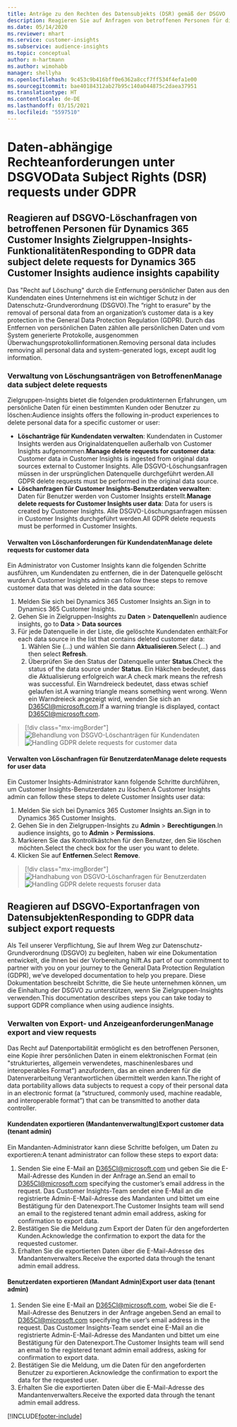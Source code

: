 ```yaml
---
title: Anträge zu den Rechten des Datensubjekts (DSR) gemäß der DSGVO | Microsoft Docs
description: Reagieren Sie auf Anfragen von betroffenen Personen für die Funktionalität Dynamics 365 Customer Insights Zielgruppen-Insights.
ms.date: 05/14/2020
ms.reviewer: mhart
ms.service: customer-insights
ms.subservice: audience-insights
ms.topic: conceptual
author: m-hartmann
ms.author: wimohabb
manager: shellyha
ms.openlocfilehash: 9c453c9b416bff0e6362a8ccf7ff534f4efa1e00
ms.sourcegitcommit: bae40184312ab27b95c140a044875c2daea37951
ms.translationtype: HT
ms.contentlocale: de-DE
ms.lasthandoff: 03/15/2021
ms.locfileid: "5597510"
---
```

# <a name="data-subject-rights-dsr-requests-under-gdpr"></a><span data-ttu-id="f0f8e-103">Daten-abhängige Rechteanforderungen unter DSGVO</span><span class="sxs-lookup"><span data-stu-id="f0f8e-103">Data Subject Rights (DSR) requests under GDPR</span></span>

## <a name="responding-to-gdpr-data-subject-delete-requests-for-dynamics-365-customer-insights-audience-insights-capability"></a><span data-ttu-id="f0f8e-104">Reagieren auf DSGVO-Löschanfragen von betroffenen Personen für Dynamics 365 Customer Insights Zielgruppen-Insights-Funktionalitäten</span><span class="sxs-lookup"><span data-stu-id="f0f8e-104">Responding to GDPR data subject delete requests for Dynamics 365 Customer Insights audience insights capability</span></span>

<span data-ttu-id="f0f8e-105">Das "Recht auf Löschung" durch die Entfernung persönlicher Daten aus den Kundendaten eines Unternehmens ist ein wichtiger Schutz in der Datenschutz-Grundverordnung (DSGVO).</span><span class="sxs-lookup"><span data-stu-id="f0f8e-105">The “right to erasure” by the removal of personal data from an organization’s customer data is a key protection in the General Data Protection Regulation (GDPR).</span></span> <span data-ttu-id="f0f8e-106">Durch das Entfernen von persönlichen Daten zählen alle persönlichen Daten und vom System generierte Protokolle, ausgenommen Überwachungsprotokollinformationen.</span><span class="sxs-lookup"><span data-stu-id="f0f8e-106">Removing personal data includes removing all personal data and system-generated logs, except audit log information.</span></span>

### <a name="manage-data-subject-delete-requests"></a><span data-ttu-id="f0f8e-107">Verwaltung von Löschungsanträgen von Betroffenen</span><span class="sxs-lookup"><span data-stu-id="f0f8e-107">Manage data subject delete requests</span></span>

<span data-ttu-id="f0f8e-108">Zielgruppen-Insights bietet die folgenden produktinternen Erfahrungen, um persönliche Daten für einen bestimmten Kunden oder Benutzer zu löschen:</span><span class="sxs-lookup"><span data-stu-id="f0f8e-108">Audience insights offers the following in-product experiences to delete personal data for a specific customer or user:</span></span>

- <span data-ttu-id="f0f8e-109">**Löschanträge für Kundendaten verwalten**: Kundendaten in Customer Insights werden aus Originaldatenquellen außerhalb von Customer Insights aufgenommen.</span><span class="sxs-lookup"><span data-stu-id="f0f8e-109">**Manage delete requests for customer data**: Customer data in Customer Insights is ingested from original data sources external to Customer Insights.</span></span> <span data-ttu-id="f0f8e-110">Alle DSGVO-Löschungsanfragen müssen in der ursprünglichen Datenquelle durchgeführt werden.</span><span class="sxs-lookup"><span data-stu-id="f0f8e-110">All GDPR delete requests must be performed in the original data source.</span></span>
- <span data-ttu-id="f0f8e-111">**Löschanfragen für Customer Insights-Benutzerdaten verwalten**: Daten für Benutzer werden von Customer Insights erstellt.</span><span class="sxs-lookup"><span data-stu-id="f0f8e-111">**Manage delete requests for Customer Insights user data**: Data for users is created by Customer Insights.</span></span> <span data-ttu-id="f0f8e-112">Alle DSGVO-Löschungsanfragen müssen in Customer Insights durchgeführt werden.</span><span class="sxs-lookup"><span data-stu-id="f0f8e-112">All GDPR delete requests must be performed in Customer Insights.</span></span>

#### <a name="manage-delete-requests-for-customer-data"></a><span data-ttu-id="f0f8e-113">Verwalten von Löschanforderungen für Kundendaten</span><span class="sxs-lookup"><span data-stu-id="f0f8e-113">Manage delete requests for customer data</span></span>

<span data-ttu-id="f0f8e-114">Ein Administrator von Customer Insights kann die folgenden Schritte ausführen, um Kundendaten zu entfernen, die in der Datenquelle gelöscht wurden:</span><span class="sxs-lookup"><span data-stu-id="f0f8e-114">A Customer Insights admin can follow these steps to remove customer data that was deleted in the data source:</span></span>

1. <span data-ttu-id="f0f8e-115">Melden Sie sich bei Dynamics 365 Customer Insights an.</span><span class="sxs-lookup"><span data-stu-id="f0f8e-115">Sign in to Dynamics 365 Customer Insights.</span></span>
2. <span data-ttu-id="f0f8e-116">Gehen Sie in Zielgruppen-Insights zu **Daten** > **Datenquellen**</span><span class="sxs-lookup"><span data-stu-id="f0f8e-116">In audience insights, go to **Data** > **Data sources**</span></span>
3. <span data-ttu-id="f0f8e-117">Für jede Datenquelle in der Liste, die gelöschte Kundendaten enthält:</span><span class="sxs-lookup"><span data-stu-id="f0f8e-117">For each data source in the list that contains deleted customer data:</span></span>
   1. <span data-ttu-id="f0f8e-118">Wählen Sie (...) und wählen Sie dann **Aktualisieren**.</span><span class="sxs-lookup"><span data-stu-id="f0f8e-118">Select (...) and then select **Refresh**.</span></span>
   2. <span data-ttu-id="f0f8e-119">Überprüfen Sie den Status der Datenquelle unter **Status**.</span><span class="sxs-lookup"><span data-stu-id="f0f8e-119">Check the status of the data source under **Status**.</span></span> <span data-ttu-id="f0f8e-120">Ein Häkchen bedeutet, dass die Aktualisierung erfolgreich war.</span><span class="sxs-lookup"><span data-stu-id="f0f8e-120">A check mark means the refresh was successful.</span></span> <span data-ttu-id="f0f8e-121">Ein Warndreieck bedeutet, dass etwas schief gelaufen ist.</span><span class="sxs-lookup"><span data-stu-id="f0f8e-121">A warning triangle means something went wrong.</span></span> <span data-ttu-id="f0f8e-122">Wenn ein Warndreieck angezeigt wird, wenden Sie sich an D365CI@microsoft.com.</span><span class="sxs-lookup"><span data-stu-id="f0f8e-122">If a warning triangle is displayed, contact D365CI@microsoft.com.</span></span>

> [!div class="mx-imgBorder"]
> <span data-ttu-id="f0f8e-123">![Behandlung von DSGVO-Löschanträgen für Kundendaten](media/gdpr-data-sources.png "Behandlung von DSGVO-Löschungsanträgen für Kundendaten")</span><span class="sxs-lookup"><span data-stu-id="f0f8e-123">![Handling GDPR delete requests for customer data](media/gdpr-data-sources.png "Handling GDPR delete requests for customer data")</span></span>

#### <a name="manage-delete-requests-for-user-data"></a><span data-ttu-id="f0f8e-124">Verwalten von Löschanfragen für Benutzerdaten</span><span class="sxs-lookup"><span data-stu-id="f0f8e-124">Manage delete requests for user data</span></span>

<span data-ttu-id="f0f8e-125">Ein Customer Insights-Administrator kann folgende Schritte durchführen, um Customer Insights-Benutzerdaten zu löschen:</span><span class="sxs-lookup"><span data-stu-id="f0f8e-125">A Customer Insights admin can follow these steps to delete Customer Insights user data:</span></span>

1. <span data-ttu-id="f0f8e-126">Melden Sie sich bei Dynamics 365 Customer Insights an.</span><span class="sxs-lookup"><span data-stu-id="f0f8e-126">Sign in to Dynamics 365 Customer Insights.</span></span>
2. <span data-ttu-id="f0f8e-127">Gehen Sie in den Zielgruppen-Insights zu **Admin** > **Berechtigungen**.</span><span class="sxs-lookup"><span data-stu-id="f0f8e-127">In audience insights, go to **Admin** > **Permissions**.</span></span>
3. <span data-ttu-id="f0f8e-128">Markieren Sie das Kontrollkästchen für den Benutzer, den Sie löschen möchten.</span><span class="sxs-lookup"><span data-stu-id="f0f8e-128">Select the check box for the user you want to delete.</span></span>
4. <span data-ttu-id="f0f8e-129">Klicken Sie auf **Entfernen**.</span><span class="sxs-lookup"><span data-stu-id="f0f8e-129">Select **Remove**.</span></span>

> [!div class="mx-imgBorder"]
> <span data-ttu-id="f0f8e-130">![Handhabung von DSGVO-Löschanfragen für Benutzerdaten](media/gdpr-permissions.png "Handhabung von DSGVO-Löschanfragen für Benutzerdaten")</span><span class="sxs-lookup"><span data-stu-id="f0f8e-130">![Handling GDPR delete requests foruser data](media/gdpr-permissions.png "Handling GDPR delete requests for user data")</span></span>

## <a name="responding-to-gdpr-data-subject-export-requests"></a><span data-ttu-id="f0f8e-131">Reagieren auf DSGVO-Exportanfragen von Datensubjekten</span><span class="sxs-lookup"><span data-stu-id="f0f8e-131">Responding to GDPR data subject export requests</span></span>

<span data-ttu-id="f0f8e-132">Als Teil unserer Verpflichtung, Sie auf Ihrem Weg zur Datenschutz-Grundverordnung (DSGVO) zu begleiten, haben wir eine Dokumentation entwickelt, die Ihnen bei der Vorbereitung hilft.</span><span class="sxs-lookup"><span data-stu-id="f0f8e-132">As part of our commitment to partner with you on your journey to the General Data Protection Regulation (GDPR), we’ve developed documentation to help you prepare.</span></span> <span data-ttu-id="f0f8e-133">Diese Dokumentation beschreibt Schritte, die Sie heute unternehmen können, um die Einhaltung der DSGVO zu unterstützen, wenn Sie Zielgruppen-Insights verwenden.</span><span class="sxs-lookup"><span data-stu-id="f0f8e-133">This documentation describes steps you can take today to support GDPR compliance when using audience insights.</span></span>

### <a name="manage-export-and-view-requests"></a><span data-ttu-id="f0f8e-134">Verwalten von Export- und Anzeigeanforderungen</span><span class="sxs-lookup"><span data-stu-id="f0f8e-134">Manage export and view requests</span></span>

<span data-ttu-id="f0f8e-135">Das Recht auf Datenportabilität ermöglicht es den betroffenen Personen, eine Kopie ihrer persönlichen Daten in einem elektronischen Format (ein "strukturiertes, allgemein verwendetes, maschinenlesbares und interoperables Format") anzufordern, das an einen anderen für die Datenverarbeitung Verantwortlichen übermittelt werden kann.</span><span class="sxs-lookup"><span data-stu-id="f0f8e-135">The right of data portability allows data subjects to request a copy of their personal data in an electronic format (a “structured, commonly used, machine readable, and interoperable format”) that can be transmitted to another data controller.</span></span>

#### <a name="export-customer-data-tenant-admin"></a><span data-ttu-id="f0f8e-136">Kundendaten exportieren (Mandantenverwaltung)</span><span class="sxs-lookup"><span data-stu-id="f0f8e-136">Export customer data (tenant admin)</span></span>

<span data-ttu-id="f0f8e-137">Ein Mandanten-Administrator kann diese Schritte befolgen, um Daten zu exportieren:</span><span class="sxs-lookup"><span data-stu-id="f0f8e-137">A tenant administrator can follow these steps to export data:</span></span>

1. <span data-ttu-id="f0f8e-138">Senden Sie eine E-Mail an D365CI@microsoft.com und geben Sie die E-Mail-Adresse des Kunden in der Anfrage an.</span><span class="sxs-lookup"><span data-stu-id="f0f8e-138">Send an email to D365CI@microsoft.com specifying the customer’s email address in the request.</span></span> <span data-ttu-id="f0f8e-139">Das Customer Insights-Team sendet eine E-Mail an die registrierte Admin-E-Mail-Adresse des Mandanten und bittet um eine Bestätigung für den Datenexport.</span><span class="sxs-lookup"><span data-stu-id="f0f8e-139">The Customer Insights team will send an email to the registered tenant admin email address, asking for confirmation to export data.</span></span>
2. <span data-ttu-id="f0f8e-140">Bestätigen Sie die Meldung zum Export der Daten für den angeforderten Kunden.</span><span class="sxs-lookup"><span data-stu-id="f0f8e-140">Acknowledge the confirmation to export the data for the requested customer.</span></span>
3. <span data-ttu-id="f0f8e-141">Erhalten Sie die exportierten Daten über die E-Mail-Adresse des Mandantenverwalters.</span><span class="sxs-lookup"><span data-stu-id="f0f8e-141">Receive the exported data through the tenant admin email address.</span></span>

#### <a name="export-user-data-tenant-admin"></a><span data-ttu-id="f0f8e-142">Benutzerdaten exportieren (Mandant Admin)</span><span class="sxs-lookup"><span data-stu-id="f0f8e-142">Export user data (tenant admin)</span></span>

1. <span data-ttu-id="f0f8e-143">Senden Sie eine E-Mail an D365CI@microsoft.com, wobei Sie die E-Mail-Adresse des Benutzers in der Anfrage angeben.</span><span class="sxs-lookup"><span data-stu-id="f0f8e-143">Send an email to D365CI@microsoft.com specifying the user’s email address in the request.</span></span> <span data-ttu-id="f0f8e-144">Das Customer Insights-Team sendet eine E-Mail an die registrierte Admin-E-Mail-Adresse des Mandanten und bittet um eine Bestätigung für den Datenexport.</span><span class="sxs-lookup"><span data-stu-id="f0f8e-144">The Customer Insights team will send an email to the registered tenant admin email address, asking for confirmation to export data.</span></span>
2. <span data-ttu-id="f0f8e-145">Bestätigen Sie die Meldung, um die Daten für den angeforderten Benutzer zu exportieren.</span><span class="sxs-lookup"><span data-stu-id="f0f8e-145">Acknowledge the confirmation to export the data for the requested user.</span></span>
3. <span data-ttu-id="f0f8e-146">Erhalten Sie die exportierten Daten über die E-Mail-Adresse des Mandantenverwalters.</span><span class="sxs-lookup"><span data-stu-id="f0f8e-146">Receive the exported data through the tenant admin email address.</span></span>


[!INCLUDE[footer-include](../includes/footer-banner.md)]